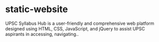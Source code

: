 # static-website
UPSC Syllabus Hub is a user-friendly and comprehensive web platform designed using HTML, CSS, JavaScript, and jQuery to assist UPSC aspirants in accessing, navigating..
